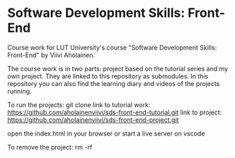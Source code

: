 # Software Development Skills: Front-End

Course work for LUT University's course "Software Development Skills: Front-End" by Viivi Aholainen.

The course work is in two parts: project based on the tutorial series and my own project. They are linked to this repository as submodules. In this repository you can also find the learning diary and videos of the projects running.

To run the projects:
git clone <link to repo>
  link to tutorial work: https://github.com/aholainenviivi/sds-front-end-tutorial.git
  link to project: https://github.com/aholainenviivi/sds-front-end-project.git
  
 open the index.html in your browser or start a live server on vscode
 
 To remove the project:
 rm -rf <cloned repo>
